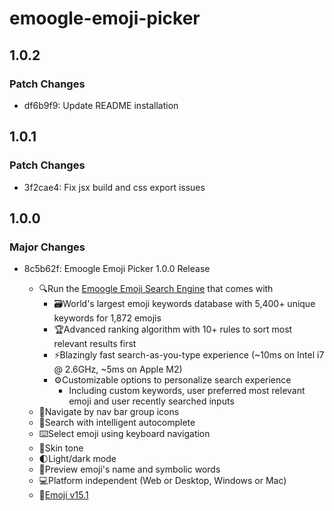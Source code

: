 # emoogle-emoji-picker

## 1.0.2

### Patch Changes

- df6b9f9: Update README installation

## 1.0.1

### Patch Changes

- 3f2cae4: Fix jsx build and css export issues

## 1.0.0

### Major Changes

- 8c5b62f: Emoogle Emoji Picker 1.0.0 Release

  - 🔍Run the [Emoogle Emoji Search Engine](https://github.com/xitanggg/emoogle-emoji-search-engine) that comes with
    - 🗃️World's largest emoji keywords database with 5,400+ unique keywords for 1,872 emojis
    - 🏆Advanced ranking algorithm with 10+ rules to sort most relevant results first
    - ⚡Blazingly fast search-as-you-type experience (~10ms on Intel i7 @ 2.6GHz, ~5ms on Apple M2)
    - ⚙️Customizable options to personalize search experience
      - Including custom keywords, user preferred most relevant emoji and user recently searched inputs
  - 🧭Navigate by nav bar group icons
  - 🤖Search with intelligent autocomplete
  - ⌨️Select emoji using keyboard navigation
  - 🤚Skin tone
  - 🌓Light/dark mode
  - 👀Preview emoji's name and symbolic words
  - 💻Platform independent (Web or Desktop, Windows or Mac)
  - 🔖[Emoji v15.1](https://unicode.org/Public/emoji/15.1/emoji-test.txt)
